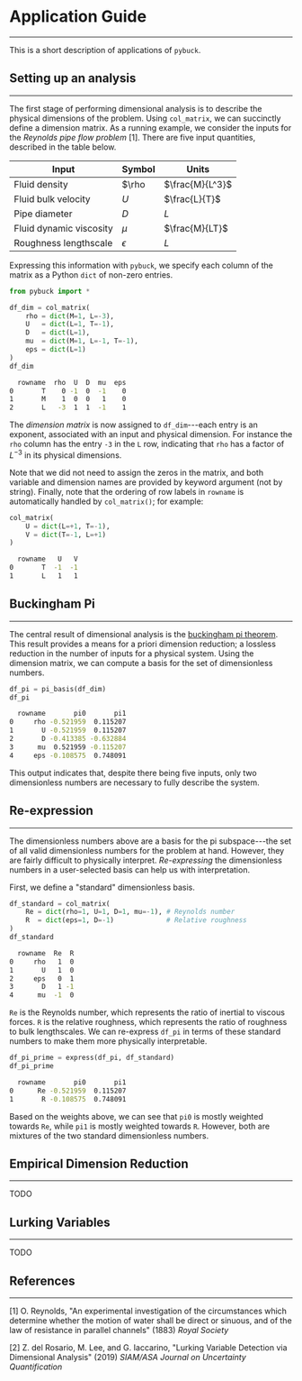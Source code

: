 # Application Guide

---

This is a short description of applications of `pybuck`.

## Setting up an analysis

---

The first stage of performing dimensional analysis is to describe the physical
dimensions of the problem. Using `col_matrix`, we can succinctly define a
dimension matrix. As a running example, we consider the inputs for the *Reynolds
pipe flow problem* [1]. There are five input quantities, described in the table
below.

| Input | Symbol | Units |
|-------|--------|-------|
| Fluid density | $\rho | $\frac{M}{L^3}$ |
| Fluid bulk velocity | $U$ | $\frac{L}{T}$ |
| Pipe diameter | $D$ | $L$ |
| Fluid dynamic viscosity | $\mu$ | $\frac{M}{LT}$ |
| Roughness lengthscale | $\epsilon$ | $L$ |

Expressing this information with `pybuck`, we specify each column of the matrix
as a Python `dict` of non-zero entries.

```python
from pybuck import *

df_dim = col_matrix(
    rho = dict(M=1, L=-3),
    U   = dict(L=1, T=-1),
    D   = dict(L=1),
    mu  = dict(M=1, L=-1, T=-1),
    eps = dict(L=1)
)
df_dim
```

```bash
  rowname  rho  U  D  mu  eps
0       T    0 -1  0  -1    0
1       M    1  0  0   1    0
2       L   -3  1  1  -1    1
```

The *dimension matrix* is now assigned to `df_dim`---each entry is an exponent,
associated with an input and physical dimension. For instance the `rho` column
has the entry `-3` in the `L` row, indicating that `rho` has a factor of
$L^{-3}$ in its physical dimensions.

Note that we did not need to assign the zeros in the matrix, and both variable
and dimension names are provided by keyword argument (not by string). Finally,
note that the ordering of row labels in `rowname` is automatically handled
by `col_matrix()`; for example:

```python
col_matrix(
    U = dict(L=+1, T=-1),
    V = dict(T=-1, L=+1)
)
```

```bash
  rowname   U   V
0       T  -1  -1
1       L   1   1
```

## Buckingham Pi

---

The central result of dimensional analysis is the [buckingham pi
theorem](https://en.wikipedia.org/wiki/Buckingham_%CF%80_theorem). This result
provides a means for a priori dimension reduction; a lossless reduction in the
number of inputs for a physical system. Using the dimension matrix, we can
compute a basis for the set of dimensionless numbers.

```python
df_pi = pi_basis(df_dim)
df_pi
```

```bash
  rowname       pi0       pi1
0     rho -0.521959  0.115207
1       U -0.521959  0.115207
2       D -0.413385 -0.632884
3      mu  0.521959 -0.115207
4     eps -0.108575  0.748091
```

This output indicates that, despite there being five inputs, only two
dimensionless numbers are necessary to fully describe the system.

## Re-expression

---

The dimensionless numbers above are a basis for the pi subspace---the set of all
valid dimensionless numbers for the problem at hand. However, they are fairly
difficult to physically interpret. *Re-expressing* the dimensionless numbers in
a user-selected basis can help us with interpretation.

First, we define a "standard" dimensionless basis.

```python
df_standard = col_matrix(
    Re = dict(rho=1, U=1, D=1, mu=-1), # Reynolds number
    R  = dict(eps=1, D=-1)             # Relative roughness
)
df_standard
```

```bash
  rowname  Re  R
0     rho   1  0
1       U   1  0
2     eps   0  1
3       D   1 -1
4      mu  -1  0
```

`Re` is the Reynolds number, which represents the ratio of inertial to viscous
forces. `R` is the relative roughness, which represents the ratio of roughness
to bulk lengthscales. We can re-express `df_pi` in terms of these standard
numbers to make them more physically interpretable.

```python
df_pi_prime = express(df_pi, df_standard)
df_pi_prime
```

```bash
  rowname       pi0       pi1
0      Re -0.521959  0.115207
1       R -0.108575  0.748091
```

Based on the weights above, we can see that `pi0` is mostly weighted towards
`Re`, while `pi1` is mostly weighted towards `R`. However, both are mixtures
of the two standard dimensionless numbers.

## Empirical Dimension Reduction

---

TODO

## Lurking Variables

---

TODO

## References

---

[1] O. Reynolds, "An experimental investigation of the circumstances which determine whether the motion of water shall be direct or sinuous, and of the law of resistance in parallel channels" (1883) *Royal Society*

[2] Z. del Rosario, M. Lee, and G. Iaccarino, "Lurking Variable Detection via Dimensional Analysis" (2019) *SIAM/ASA Journal on Uncertainty Quantification*
